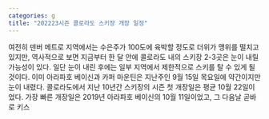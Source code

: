 ```yaml
---
categories: g
title: "202223시즌 콜로라도 스키장 개장 일정"
---
```

여전히 덴버 메트로 지역에서는 수은주가 100도에 육박할 정도로 더위가 맹위를 떨치고 있지만, 역사적으로 보면 지금부터 한 달 안에 콜로라도 내의 스키장 2-3곳은 눈이 내릴 가능성이 있다. 일단 눈이 내린 후에는 일부 지역에서 제한적으로 스키를 탈 수 있게 될 것이다. 이미 아라파호 베이신과 카퍼 마운틴은 지난주인 9월 15일 목요일에 약간이지만 눈이 내렸다. 콜로라도에서 지난 10년간 스키장의 시즌 첫 개장일은 평균 10월 22일이었다. 가장 빠른 개장일은 2019년 아라파호 베이신의 10월 11일이었고, 그 다음날 곧바로 키스